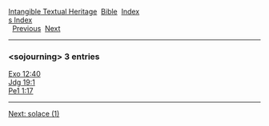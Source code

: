 [Intangible Textual Heritage](../../index)  [Bible](../index) 
[Index](index)   
[s Index](_s_)  
  [Previous](c10654)  [Next](c10656) 

------------------------------------------------------------------------

### &lt;sojourning&gt; 3 entries

[Exo 12:40](../kjv/exo012.htm#040)  
[Jdg 19:1](../kjv/jdg019.htm#001)  
[Pe1 1:17](../kjv/pe1001.htm#017)  

------------------------------------------------------------------------

[Next: solace (1)](c10656)
